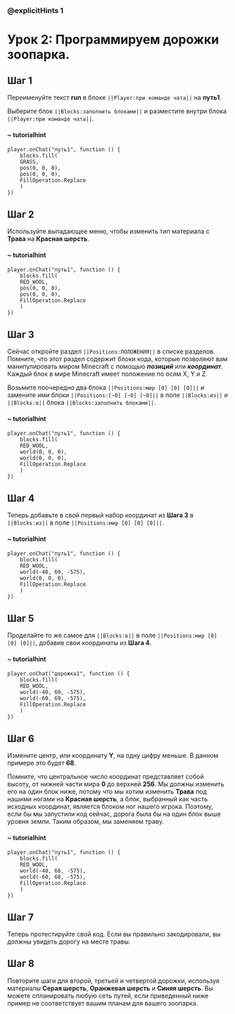 ### @explicitHints 1

# Урок 2: Программируем дорожки зоопарка.

## Шаг 1
Переименуйте текст **run** в блоке ``||Player:при команде чата||`` на **путь1**. 

Выберите блок ``||Blocks:заполнить блоками||`` и разместите внутри блока ``||Player:при команде чата||``. 

#### ~ tutorialhint
``` blocks
player.onChat("путь1", function () {
    blocks.fill(
    GRASS,
    pos(0, 0, 0),
    pos(0, 0, 0),
    FillOperation.Replace
    )
})
```

## Шаг 2
Используйте выпадающее меню, чтобы изменить тип материала с **Трава** на **Красная шерсть**. 

#### ~ tutorialhint
``` blocks
player.onChat("путь1", function () {
    blocks.fill(
    RED_WOOL,
    pos(0, 0, 0),
    pos(0, 0, 0),
    FillOperation.Replace
    )
})
```

## Шаг 3
Сейчас откройте раздел ``||Positions:ПОЛОЖЕНИЯ||`` в списке разделов. 
Помните, что этот раздел содержит блоки кода, которые позволяют вам манипулировать миром Minecraft с помощью ***позиций*** или ***координат***. Каждый блок в мире Minecraft имеет положение по осям X, Y и Z. 

Возьмите поочередно два блока ``||Positions:мир [0] [0] [0]||`` и замените ими блоки ``||Positions:[~0] [~0] [~0]||`` в поле ``||Blocks:из||`` и ``||Blocks:в||`` блока ``||Blocks:заполнить блоками||``. 

#### ~ tutorialhint
``` blocks
player.onChat("путь1", function () {
    blocks.fill(
    RED_WOOL,
    world(0, 0, 0),
    world(0, 0, 0),
    FillOperation.Replace
    )
})
```

## Шаг 4
Теперь добавьте в свой первый набор координат из **Шага 3** в ``||Blocks:из||`` в поле ``||Positions:мир [0] [0] [0]||``. 

#### ~ tutorialhint
``` blocks
player.onChat("путь1", function () {
    blocks.fill(
    RED_WOOL,
    world(-40, 69, -575),
    world(0, 0, 0),
    FillOperation.Replace
    )
})
```

## Шаг 5
Проделайте то же самое для ``||Blocks:в||`` в поле ``||Positions:мир [0] [0] [0]||``, добавив свои координаты из **Шага 4**. 

#### ~ tutorialhint
``` blocks
player.onChat("дорожка1", function () {
    blocks.fill(
    RED_WOOL,
    world(-40, 69, -575),
    world(-60, 69, -575),
    FillOperation.Replace
    )
})
```

## Шаг 6
Измените центр, или координату **Y**, на одну цифру меньше. В данном примере это будет **68**.  

Помните, что центральное число координат представляет собой высоту, от нижней части мира **0** до верхней **256**. Мы должны изменить его на один блок ниже, потому что мы хотим изменить **Трава** под нашими ногами на **Красная шерсть**, а блок, выбранный как часть исходных координат, является блоком ног нашего игрока. Поэтому, если бы мы запустили код сейчас, дорога была бы на один блок выше уровня земли. Таким образом, мы заменяем траву. 

#### ~ tutorialhint
``` blocks
player.onChat("путь1", function () {
    blocks.fill(
    RED_WOOL,
    world(-40, 68, -575),
    world(-60, 68, -575),
    FillOperation.Replace
    )
})
```
## Шаг 7
Теперь протестируйте свой код. Если вы правильно закодировали, вы должны увидеть дорогу на месте травы.   

## Шаг 8
Повторите шаги для второй, третьей и четвертой дорожки, используя материалы **Серая шерсть**, **Оранжевая шерсть** и **Синяя шерсть**. Вы можете спланировать любую сеть путей, если приведенный ниже пример не соответствует вашим планам для вашего зоопарка. 
